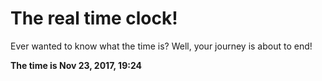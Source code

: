 # The real time clock!

Ever wanted to know what the time is? Well, your journey is about to end!

**The time is Nov 23, 2017, 19:24**